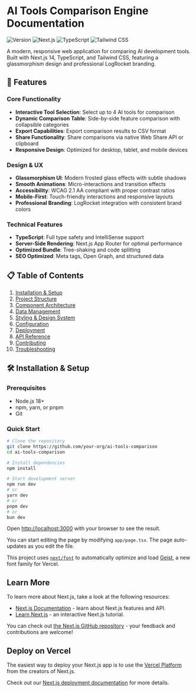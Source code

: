 # AI Tools Comparison Engine Documentation

![Version](https://img.shields.io/badge/version-1.0.0-blue.svg)
![Next.js](https://img.shields.io/badge/Next.js-14-black.svg)
![TypeScript](https://img.shields.io/badge/TypeScript-5.0-blue.svg)
![Tailwind CSS](https://img.shields.io/badge/Tailwind_CSS-3.4-38B2AC.svg)

A modern, responsive web application for comparing AI development tools. Built with Next.js 14, TypeScript, and Tailwind CSS, featuring a glassmorphism design and professional LogRocket branding.

## 🚀 Features

### Core Functionality
- **Interactive Tool Selection**: Select up to 4 AI tools for comparison
- **Dynamic Comparison Table**: Side-by-side feature comparison with collapsible categories
- **Export Capabilities**: Export comparison results to CSV format
- **Share Functionality**: Share comparisons via native Web Share API or clipboard
- **Responsive Design**: Optimized for desktop, tablet, and mobile devices

### Design & UX
- **Glassmorphism UI**: Modern frosted glass effects with subtle shadows
- **Smooth Animations**: Micro-interactions and transition effects
- **Accessibility**: WCAG 2.1 AA compliant with proper contrast ratios
- **Mobile-First**: Touch-friendly interactions and responsive layouts
- **Professional Branding**: LogRocket integration with consistent brand colors

### Technical Features
- **TypeScript**: Full type safety and IntelliSense support
- **Server-Side Rendering**: Next.js App Router for optimal performance
- **Optimized Bundle**: Tree-shaking and code splitting
- **SEO Optimized**: Meta tags, Open Graph, and structured data

## 📋 Table of Contents

1. [Installation & Setup](#installation--setup)
2. [Project Structure](#project-structure)
3. [Component Architecture](#component-architecture)
4. [Data Management](#data-management)
5. [Styling & Design System](#styling--design-system)
6. [Configuration](#configuration)
7. [Deployment](#deployment)
8. [API Reference](#api-reference)
9. [Contributing](#contributing)
10. [Troubleshooting](#troubleshooting)

## 🛠 Installation & Setup

### Prerequisites
- Node.js 18+ 
- npm, yarn, or pnpm
- Git

### Quick Start

```bash
# Clone the repository
git clone https://github.com/your-org/ai-tools-comparison
cd ai-tools-comparison

# Install dependencies
npm install

# Start development server
npm run dev
# or
yarn dev
# or
pnpm dev
# or
bun dev
```

Open [http://localhost:3000](http://localhost:3000) with your browser to see the result.

You can start editing the page by modifying `app/page.tsx`. The page auto-updates as you edit the file.

This project uses [`next/font`](https://nextjs.org/docs/app/building-your-application/optimizing/fonts) to automatically optimize and load [Geist](https://vercel.com/font), a new font family for Vercel.

## Learn More

To learn more about Next.js, take a look at the following resources:

- [Next.js Documentation](https://nextjs.org/docs) - learn about Next.js features and API.
- [Learn Next.js](https://nextjs.org/learn) - an interactive Next.js tutorial.

You can check out [the Next.js GitHub repository](https://github.com/vercel/next.js) - your feedback and contributions are welcome!

## Deploy on Vercel

The easiest way to deploy your Next.js app is to use the [Vercel Platform](https://vercel.com/new?utm_medium=default-template&filter=next.js&utm_source=create-next-app&utm_campaign=create-next-app-readme) from the creators of Next.js.

Check out our [Next.js deployment documentation](https://nextjs.org/docs/app/building-your-application/deploying) for more details.
